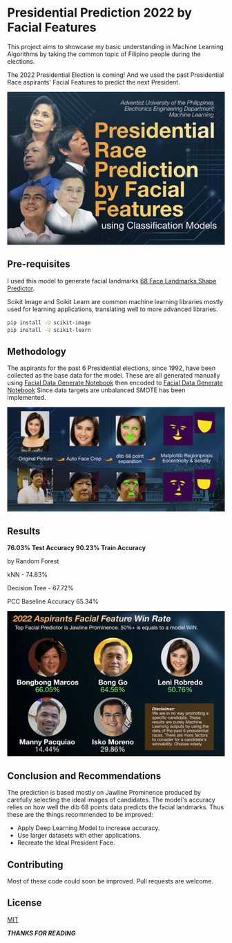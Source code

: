 # Presidential Prediction 2022 by Facial Features

This project aims to showcase my basic understanding in Machine Learning Algorithms by taking the common topic of Filipino people during the elections. 

The 2022 Presidential Election is coming!
And we used the past Presidential Race aspirants' Facial Features to predict the next President.

![INTRO](/Screenshots/intro.png)

## Pre-requisites

I used this model to generate facial landmarks [68 Face Landmarks Shape Predictor](https://github.com/italojs/facial-landmarks-recognition/blob/d37b6a7426e98094e28fa99254e270a3e9b6d591/shape_predictor_68_face_landmarks.dat).

Scikit Image and Scikit Learn are common machine learning libraries mostly used for learning applications, translating well to more advanced libraries.
```bash
pip install -U scikit-image
pip install -U scikit-learn
```

## Methodology

The aspirants for the past 6 Presidential elections, since 1992, have been collected as the base data for the model. 
These are all generated manually using [Facial Data Generate Notebook](/FacialDataGenerate.ipynb) then encoded to [Facial Data Generate Notebook](/PH_presidential_feature.xlsx)
Since data targets are unbalanced SMOTE has been implemented.

![Methodology](/Screenshots/methodology.png)

## Results

**76.03% Test Accuracy**
**90.23% Train Accuracy**

by Random Forest

kNN - 74.83%

Decision Tree - 67.72%

PCC Baseline Accuracy 65.34%


![Win Rate](/Screenshots/winrate.png)

## Conclusion and Recommendations

The prediction is based mostly on Jawline Prominence produced by carefully selecting the ideal images of candidates. The model's accuracy relies on how well the dib 68 points data predicts the facial landmarks.
Thus these are the things recommended to be improved:

- Apply Deep Learning Model to increase accuracy.
- Use larger datasets with other applications.
- Recreate the Ideal President Face.


## Contributing
Most of these code could soon be improved.
Pull requests are welcome. 

## License
[MIT](https://choosealicense.com/licenses/mit/)



***THANKS FOR READING***
